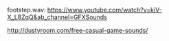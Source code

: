 footstep.wav: https://www.youtube.com/watch?v=kiV-X_L8ZqQ&ab_channel=GFXSounds

http://dustyroom.com/free-casual-game-sounds/
